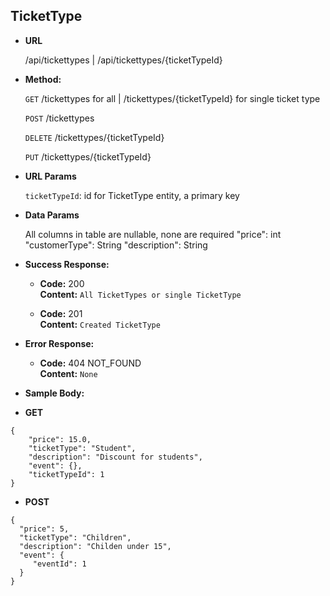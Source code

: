 ## **TicketType**

- **URL**

  /api/tickettypes | /api/tickettypes/{ticketTypeId}

- **Method:**

  `GET` /tickettypes for all | /tickettypes/{ticketTypeId} for single ticket type

  `POST` /tickettypes

  `DELETE` /tickettypes/{ticketTypeId}

  `PUT` /tickettypes/{ticketTypeId}

- **URL Params**

  `ticketTypeId`: id for TicketType entity, a primary key

- **Data Params**

  All columns in table are nullable, none are required
  "price": int
  "customerType": String
  "description": String

- **Success Response:**

  - **Code:** 200 <br />
    **Content:** `All TicketTypes or single TicketType`

  - **Code:** 201 <br />
    **Content:** `Created TicketType`

- **Error Response:**

  - **Code:** 404 NOT_FOUND <br />
    **Content:** `None`

- **Sample Body:**

- **GET**

```
{
    "price": 15.0,
    "ticketType": "Student",
    "description": "Discount for students",
    "event": {},
    "ticketTypeId": 1
}
```

- **POST**

```
{
  "price": 5,
  "ticketType": "Children",
  "description": "Childen under 15",
  "event": {
     "eventId": 1
  }
}
```
